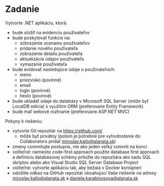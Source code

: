 # Zadanie

Vytvorte .NET aplikáciu, ktorá:
* bude slúžiť na evidenciu používateľov
* bude poskytovať funkcie na:
  * zobrazenie zoznamu používateľov
  * pridanie nového používateľa
  * zobrazenie detailu používateľa
  * aktualizácia údajov používateľa
  * vymazanie používateľa
* bude evidovať nasledujúce údaje o používateľoch:
  * meno
  * priezvisko (povinné)
  * email
  * login (povinné)
  * heslo (povinné)
* bude ukladať údaje do databázy v Microsoft SQL Server (môže byť LocalDB edícia) s využitím ORM (preferovane Entity Framework)
* bude mať webové rozhranie (preferovane ASP.NET MVC)

Pokyny k riešeniu:
* vytvorte Git repozitár na https://github.com/
  * môže byť privátny (potom je potrebné pre vyhodnotenie do Collaborators pridať miroslav.kallo@alanata.sk)
* zmeny commitujte postupne, nie ako jeden veľký commit na konci
* voliteľné: namiesto code-first approach použite database first approach a definíciu databázovej schémy priložte do repozitára ako sadu SQL skriptov alebo ako Visual Studio SQL Server Database Project
* voliteľné: vytvorte aplikáciu tak, aby bežala v Docker kontajneri
* odošlite odkaz na GitHub repozitár obsahujúci Vaše riešenie na adresy miroslav.kallo@alanata.sk a daniela.karabinosova@alanata.sk
